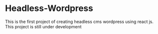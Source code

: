 # Headless-Wordpress
This is the first project of creating headless cms wordpress using react js.
This project is still under development
